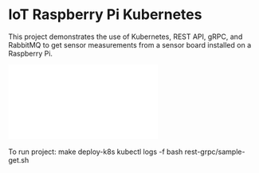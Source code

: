 # IoT Raspberry Pi Kubernetes

This project demonstrates the use of Kubernetes, REST API, gRPC, and RabbitMQ to get sensor measurements from a sensor board installed on a Raspberry Pi.

![System Diagram](dsc_sysdiag.pdf?raw=true "System Diagram")

To run project:
make deploy-k8s
kubectl logs -f <logs-pod>
bash rest-grpc/sample-get.sh
